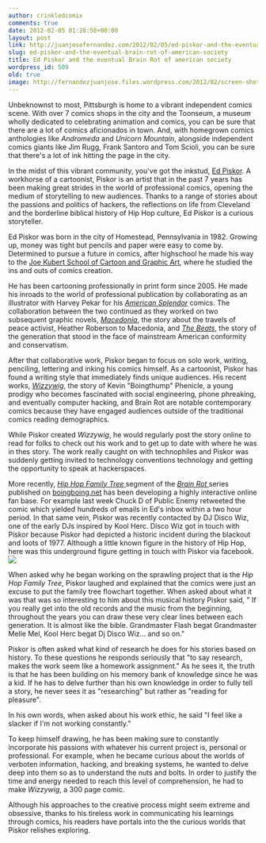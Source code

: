 ```yaml
---
author: crinkledcomix
comments: true
date: 2012-02-05 01:28:58+00:00
layout: post
link: http://juanjosefernandez.com/2012/02/05/ed-piskor-and-the-eventual-brain-rot-of-american-society/
slug: ed-piskor-and-the-eventual-brain-rot-of-american-society
title: Ed Piskor and the eventual Brain Rot of american society
wordpress_id: 509
old: true
image: http://fernandezjuanjose.files.wordpress.com/2012/02/screen-shot-2012-02-02-at-11-40-05-am.png
---
```


Unbeknownst to most, Pittsburgh is home to a vibrant independent comics scene. With over 7 comics shops in the city and the Toonseum, a museum wholly dedicated to celebrating animation and comics, you can be sure that there are a lot of comics aficionados in town. And, with homegrown comics anthologies like _Andromeda_ and _Unicorn Mountain_, alongside independent comics giants like Jim Rugg, Frank Santoro and Tom Scioli, you can be sure that there's a lot of ink hitting the page in the city.

In the midst of this vibrant community, you've got the inkstud, [Ed Piskor](http://edpiskor.com/). A workhorse of a cartoonist, Piskor is an artist that in the past 7 years has been making great strides in the world of professional comics, opening the medium of storytelling to new audiences. Thanks to a range of stories about the passions and politics of hackers, the reflections on life from Cleveland and the borderline biblical history of Hip Hop culture, Ed Piskor is a curious storyteller.

Ed Piskor was born in the city of Homestead, Pennsylvania in 1982. Growing up, money was tight but pencils and paper were easy to come by. Determined to pursue a future in comics, after highschool he made his way to the [Joe Kubert School of Cartoon and Graphic Art](http://www.kubertschool.edu/), where he studied the ins and outs of comics creation.

He has been cartooning professionally in print form since 2005. He made his inroads to the world of professional publication by collaborating as an illustrator with Harvey Pekar for his _[American Splendor](http://en.wikipedia.org/wiki/American_Splendor)_ comics. The collaboration between the two continued as they worked on two subsequent graphic novels, _[Macedonia](http://www.amazon.com/Macedonia-Harvey-Pekar/dp/0345498992)_, the story about the travels of peace activist, Heather Roberson to Macedonia, and _[The Beats](http://www.copaceticcomics.com/comics/795)_, the story of the generation that stood in the face of mainstream American conformity and conservatism.

After that collaborative work, Piskor began to focus on solo work, writing, penciling, lettering and inking his comics himself. As a cartoonist, Piskor has found a writing style that immediately finds unique audiences. His recent works, _[Wizzywig](http://www.edpiskor.com/wizzy.html)_, the story of Kevin "Boingthump" Phenicle, a young prodigy who becomes fascinated with social engineering, phone phreaking, and eventually computer hacking, and Brain Rot are notable contemporary comics because they have engaged audiences outside of the traditional comics reading demographics.

While Piskor created _Wizzywig_, he would regularly post the story online to read for folks to check out his work and to get up to date with where he was in thes story. The work really caught on with technophiles and Piskor was suddenly getting invited to technology conventions technology and getting the opportunity to speak at hackerspaces.

More recently, [_Hip Hop Family Tree_ ](http://boingboing.net/2012/01/10/brain-rot-hip-hop-family-tree.html)segment of the [_Brain Rot_ ](http://boingboing.net/tag/brain-rot)series published on [boingboing.net](http://boingboing.net/) has been developing a highly interactive online fan base. For example last week Chuck D of Public Enemy retweeted the comic which yielded hundreds of emails in Ed's inbox within a two hour period. In that same vein, Piskor was recently contacted by DJ Disco Wiz, one of the early DJs inspired by Kool Herc. Disco Wiz got in touch with Piskor because Piskor had depicted a historic incident during the blackout and loots of 1977. Although a little known figure in the history of Hip Hop, here was this underground figure getting in touch with Piskor via facebook.[![](http://fernandezjuanjose.files.wordpress.com/2012/02/screen-shot-2012-02-02-at-11-40-05-am.png)](http://fernandezjuanjose.files.wordpress.com/2012/02/screen-shot-2012-02-02-at-11-40-05-am.png)

When asked why he began working on the sprawling project that is the _Hip Hop Family Tree_, Piskor laughed and explained that the comics were just an excuse to put the family tree flowchart together. When asked about what it was that was so interesting to him about this musical history Piskor said, " If you really get into the old records and the music from the beginning, throughout the years you can draw these very clear lines between each generation. It is almost like the bible. Grandmaster Flash begat Grandmaster Melle Mel, Kool Herc begat Dj Disco Wiz… and so on."

Piskor is often asked what kind of research he does for his stories based on history. To these questions he responds seriously that "to say research, makes the work seem like a homework assignment." As he sees it, the truth is that he has been building on his memory bank of knowledge since he was a kid. If he has to delve further than his own knowledge in order to fully tell a story, he never sees it as "researching" but rather as "reading for pleasure".

In his own words, when asked about his work ethic, he said "I feel like a slacker if I'm not working constantly."

To keep himself drawing, he has been making sure to constantly incorporate his passions with whatever his current project is, personal or professional. For example, when he became curious about the worlds of verboten information, hacking, and breaking systems, he wanted to delve deep into them so as to understand the nuts and bolts. In order to justify the time and energy needed to reach this level of comprehension, he had to make _Wizzywig_, a 300 page comic.

Although his approaches to the creative process might seem extreme and obsessive, thanks to his tireless work in communicating his learnings through comics, his readers have portals into the the curious worlds that Piskor relishes exploring.
